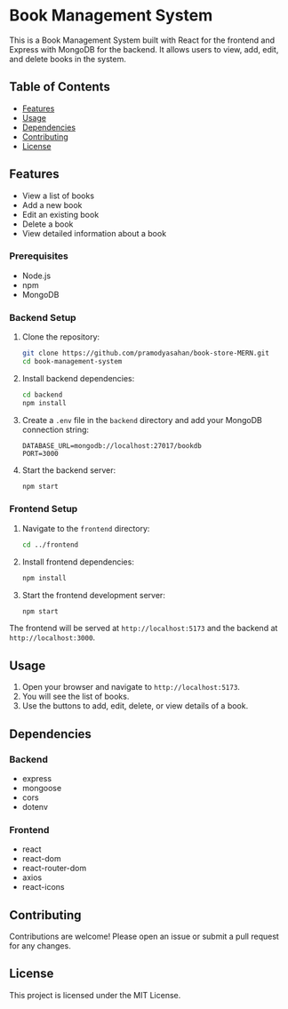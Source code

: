 # Book Management System

This is a Book Management System built with React for the frontend and Express with MongoDB for the backend. It allows
users to view, add, edit, and delete books in the system.

## Table of Contents

- [Features](#features)
- [Usage](#usage)
- [Dependencies](#dependencies)
- [Contributing](#contributing)
- [License](#license)

## Features

- View a list of books
- Add a new book
- Edit an existing book
- Delete a book
- View detailed information about a book

### Prerequisites

- Node.js
- npm
- MongoDB

### Backend Setup

1. Clone the repository:

    ```bash
    git clone https://github.com/pramodyasahan/book-store-MERN.git
    cd book-management-system
    ```

2. Install backend dependencies:

    ```bash
    cd backend
    npm install
    ```

3. Create a `.env` file in the `backend` directory and add your MongoDB connection string:

    ```env
    DATABASE_URL=mongodb://localhost:27017/bookdb
    PORT=3000
    ```

4. Start the backend server:

    ```bash
    npm start
    ```

### Frontend Setup

1. Navigate to the `frontend` directory:

    ```bash
    cd ../frontend
    ```

2. Install frontend dependencies:

    ```bash
    npm install
    ```

3. Start the frontend development server:

    ```bash
    npm start
    ```

The frontend will be served at `http://localhost:5173` and the backend at `http://localhost:3000`.

## Usage

1. Open your browser and navigate to `http://localhost:5173`.
2. You will see the list of books.
3. Use the buttons to add, edit, delete, or view details of a book.

## Dependencies

### Backend

- express
- mongoose
- cors
- dotenv

### Frontend

- react
- react-dom
- react-router-dom
- axios
- react-icons

## Contributing

Contributions are welcome! Please open an issue or submit a pull request for any changes.

## License

This project is licensed under the MIT License.
